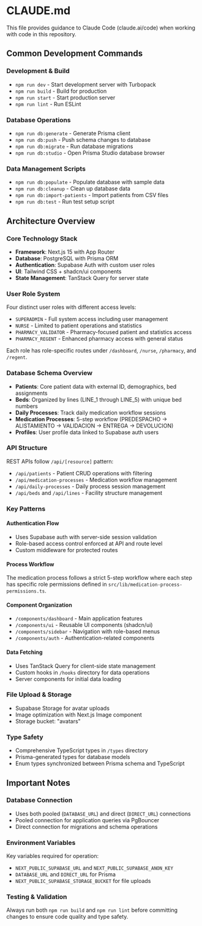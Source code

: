 # CLAUDE.md

This file provides guidance to Claude Code (claude.ai/code) when working with code in this repository.

## Common Development Commands

### Development & Build
- `npm run dev` - Start development server with Turbopack
- `npm run build` - Build for production
- `npm run start` - Start production server
- `npm run lint` - Run ESLint

### Database Operations
- `npm run db:generate` - Generate Prisma client
- `npm run db:push` - Push schema changes to database
- `npm run db:migrate` - Run database migrations
- `npm run db:studio` - Open Prisma Studio database browser

### Data Management Scripts
- `npm run db:populate` - Populate database with sample data
- `npm run db:cleanup` - Clean up database data
- `npm run db:import-patients` - Import patients from CSV files
- `npm run db:test` - Run test setup script

## Architecture Overview

### Core Technology Stack
- **Framework**: Next.js 15 with App Router
- **Database**: PostgreSQL with Prisma ORM
- **Authentication**: Supabase Auth with custom user roles
- **UI**: Tailwind CSS + shadcn/ui components
- **State Management**: TanStack Query for server state

### User Role System
Four distinct user roles with different access levels:
- `SUPERADMIN` - Full system access including user management
- `NURSE` - Limited to patient operations and statistics
- `PHARMACY_VALIDATOR` - Pharmacy-focused patient and statistics access  
- `PHARMACY_REGENT` - Enhanced pharmacy access with general status

Each role has role-specific routes under `/dashboard`, `/nurse`, `/pharmacy`, and `/regent`.

### Database Schema Overview
- **Patients**: Core patient data with external ID, demographics, bed assignments
- **Beds**: Organized by lines (LINE_1 through LINE_5) with unique bed numbers
- **Daily Processes**: Track daily medication workflow sessions
- **Medication Processes**: 5-step workflow (PREDESPACHO → ALISTAMIENTO → VALIDACION → ENTREGA → DEVOLUCION)
- **Profiles**: User profile data linked to Supabase auth users

### API Structure
REST APIs follow `/api/[resource]` pattern:
- `/api/patients` - Patient CRUD operations with filtering
- `/api/medication-processes` - Medication workflow management
- `/api/daily-processes` - Daily process session management
- `/api/beds` and `/api/lines` - Facility structure management

### Key Patterns

#### Authentication Flow
- Uses Supabase auth with server-side session validation
- Role-based access control enforced at API and route level
- Custom middleware for protected routes

#### Process Workflow
The medication process follows a strict 5-step workflow where each step has specific role permissions defined in `src/lib/medication-process-permissions.ts`.

#### Component Organization
- `/components/dashboard` - Main application features
- `/components/ui` - Reusable UI components (shadcn/ui)
- `/components/sidebar` - Navigation with role-based menus
- `/components/auth` - Authentication-related components

#### Data Fetching
- Uses TanStack Query for client-side state management
- Custom hooks in `/hooks` directory for data operations
- Server components for initial data loading

### File Upload & Storage
- Supabase Storage for avatar uploads
- Image optimization with Next.js Image component
- Storage bucket: "avatars"

### Type Safety
- Comprehensive TypeScript types in `/types` directory
- Prisma-generated types for database models
- Enum types synchronized between Prisma schema and TypeScript

## Important Notes

### Database Connection
- Uses both pooled (`DATABASE_URL`) and direct (`DIRECT_URL`) connections
- Pooled connection for application queries via PgBouncer
- Direct connection for migrations and schema operations

### Environment Variables
Key variables required for operation:
- `NEXT_PUBLIC_SUPABASE_URL` and `NEXT_PUBLIC_SUPABASE_ANON_KEY`
- `DATABASE_URL` and `DIRECT_URL` for Prisma
- `NEXT_PUBLIC_SUPABASE_STORAGE_BUCKET` for file uploads

### Testing & Validation
Always run both `npm run build` and `npm run lint` before committing changes to ensure code quality and type safety.